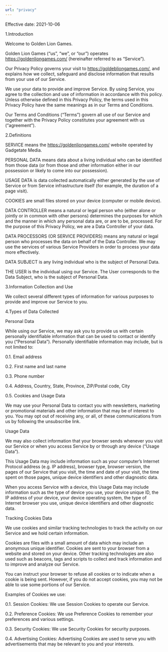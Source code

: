 ```yaml
---
url: "privacy"
---
```

Effective date: 2021-10-06

1.Introduction

 Welcome to Golden Lion Games.
    
   Golden Lion Games (“us”, “we”, or “our”) operates https://goldenliongames.com/ (hereinafter referred to as “Service”).
    
   Our Privacy Policy governs your visit to https://goldebliongames.com/, and explains how we collect, safeguard and disclose information that results from your use of our Service.
    
   We use your data to provide and improve Service. By using Service, you agree to the collection and use of information in accordance with this policy. Unless otherwise defined in this Privacy Policy, the terms used in this Privacy Policy have the same meanings as in our Terms and Conditions.
    
   Our Terms and Conditions (“Terms”) govern all use of our Service and together with the Privacy Policy constitutes your agreement with us (“agreement”).

2.Definitions

   SERVICE means the https://goldenliongames.com/ website operated by Gadgetate Media.
    
   PERSONAL DATA means data about a living individual who can be identified from those data (or from those and other information either in our possession or likely to come into our possession).
    
   USAGE DATA is data collected automatically either generated by the use of Service or from Service infrastructure itself (for example, the duration of a page visit).
    
   COOKIES are small files stored on your device (computer or mobile device).
    
   DATA CONTROLLER means a natural or legal person who (either alone or jointly or in common with other persons) determines the purposes for which and the manner in which any personal data are, or are to be, processed. For the purpose of this Privacy Policy, we are a Data Controller of your data.
    
   DATA PROCESSORS (OR SERVICE PROVIDERS) means any natural or legal person who processes the data on behalf of the Data Controller. We may use the services of various Service Providers in order to process your data more effectively.
    
   DATA SUBJECT is any living individual who is the subject of Personal Data.
    
   THE USER is the individual using our Service. The User corresponds to the Data Subject, who is the subject of Personal Data.

3.Information Collection and Use

   We collect several different types of information for various purposes to provide and improve our Service to you.

4.Types of Data Collected

   Personal Data
    
   While using our Service, we may ask you to provide us with certain personally identifiable information that can be used to contact or identify you (“Personal Data”). Personally identifiable information may include, but is not limited to:
    
   0.1. Email address
    
   0.2. First name and last name
    
   0.3. Phone number
    
   0.4. Address, Country, State, Province, ZIP/Postal code, City
    
   0.5. Cookies and Usage Data
    
   We may use your Personal Data to contact you with newsletters, marketing or promotional materials and other information that may be of interest to you. You may opt out of receiving any, or all, of these communications from us by following the unsubscribe link.

Usage Data

We may also collect information that your browser sends whenever you visit our Service or when you access Service by or through any device (“Usage Data”).

This Usage Data may include information such as your computer’s Internet Protocol address (e.g. IP address), browser type, browser version, the pages of our Service that you visit, the time and date of your visit, the time spent on those pages, unique device identifiers and other diagnostic data.

When you access Service with a device, this Usage Data may include information such as the type of device you use, your device unique ID, the IP address of your device, your device operating system, the type of Internet browser you use, unique device identifiers and other diagnostic data.

Tracking Cookies Data

We use cookies and similar tracking technologies to track the activity on our Service and we hold certain information.

Cookies are files with a small amount of data which may include an anonymous unique identifier. Cookies are sent to your browser from a website and stored on your device. Other tracking technologies are also used such as beacons, tags and scripts to collect and track information and to improve and analyze our Service.

You can instruct your browser to refuse all cookies or to indicate when a cookie is being sent. However, if you do not accept cookies, you may not be able to use some portions of our Service.

Examples of Cookies we use:

0.1. Session Cookies: We use Session Cookies to operate our Service.

0.2. Preference Cookies: We use Preference Cookies to remember your preferences and various settings.

0.3. Security Cookies: We use Security Cookies for security purposes.

0.4. Advertising Cookies: Advertising Cookies are used to serve you with advertisements that may be relevant to you and your interests.
